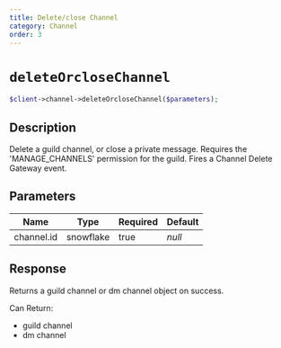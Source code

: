```yaml
---
title: Delete/close Channel
category: Channel
order: 3
---
```


# `deleteOrcloseChannel`

```php
$client->channel->deleteOrcloseChannel($parameters);
```

## Description

Delete a guild channel, or close a private message. Requires the &#039;MANAGE_CHANNELS&#039; permission for the guild.  Fires a Channel Delete Gateway event.

## Parameters


Name | Type | Required | Default
--- | --- | --- | ---
channel.id | snowflake | true | *null*

## Response

Returns a guild channel or dm channel object on success.

Can Return:

* guild channel
* dm channel
